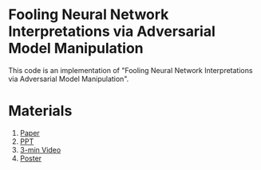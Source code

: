 # Fooling Neural Network Interpretations via Adversarial Model Manipulation
This code is an implementation of "Fooling Neural Network Interpretations via Adversarial Model Manipulation".

# Materials

1. [Paper](https://arxiv.org/abs/1902.02041)
1. [PPT](Materials/PPT.pdf)
1. [3-min Video](Materials/Video.md)
1. [Poster](Materials/Poster.pdf)
